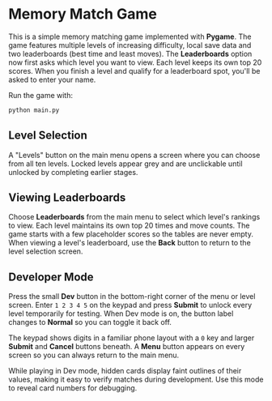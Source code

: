 # Memory Match Game

This is a simple memory matching game implemented with **Pygame**. The game features
multiple levels of increasing difficulty, local save data and two leaderboards
(best time and least moves). The **Leaderboards** option now first asks which
level you want to view. Each level keeps its own top 20 scores. When you finish
a level and qualify for a leaderboard spot, you'll be asked to enter your name.

Run the game with:

```bash
python main.py
```

## Level Selection
A "Levels" button on the main menu opens a screen where you can choose from all ten levels. Locked levels appear grey and are unclickable until unlocked by completing earlier stages.

## Viewing Leaderboards
Choose **Leaderboards** from the main menu to select which level's rankings to view. Each level maintains its own top 20 times and move counts. The game starts with a few placeholder scores so the tables are never empty. When viewing a level's leaderboard, use the **Back** button to return to the level selection screen.

## Developer Mode
Press the small **Dev** button in the bottom-right corner of the menu or level screen. Enter `1 2 3 4 5` on the keypad and press **Submit** to unlock every level temporarily for testing. When Dev mode is on, the button label changes to **Normal** so you can toggle it back off.

The keypad shows digits in a familiar phone layout with a `0` key and larger **Submit** and **Cancel** buttons beneath. A **Menu** button appears on every screen so you can always return to the main menu.

While playing in Dev mode, hidden cards display faint outlines of their values, making it easy to verify matches during development. Use this mode to reveal card numbers for debugging.

